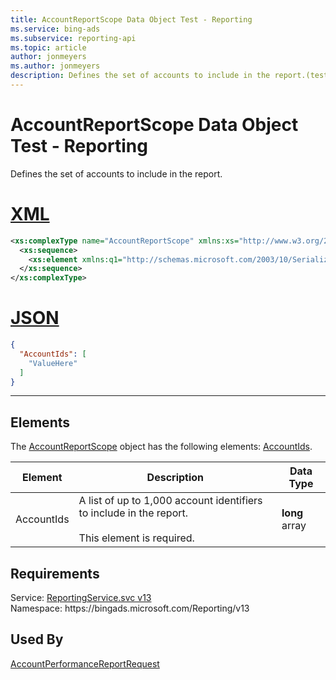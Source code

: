 ```yaml
---
title: AccountReportScope Data Object Test - Reporting
ms.service: bing-ads
ms.subservice: reporting-api
ms.topic: article
author: jonmeyers
ms.author: jonmeyers
description: Defines the set of accounts to include in the report.(test)
---
```

# AccountReportScope Data Object Test - Reporting
Defines the set of accounts to include in the report.

# [XML](#tab/xml)

```xml
<xs:complexType name="AccountReportScope" xmlns:xs="http://www.w3.org/2001/XMLSchema">
  <xs:sequence>
    <xs:element xmlns:q1="http://schemas.microsoft.com/2003/10/Serialization/Arrays" minOccurs="0" name="AccountIds" nillable="true" type="q1:ArrayOflong" />
  </xs:sequence>
</xs:complexType>
```

# [JSON](#tab/json)

```json
{
  "AccountIds": [
    "ValueHere"
  ]
}
```

-----

## <a name="elements"></a>Elements

The [AccountReportScope](accountreportscope.md) object has the following elements: [AccountIds](#accountids).

|Element|Description|Data Type|
|-----------|---------------|-------------|
|<a name="accountids"></a>AccountIds|A list of up to 1,000 account identifiers to include in the report.<br/><br/>This element is required.|**long** array|

## Requirements
Service: [ReportingService.svc v13](https://reporting.api.bingads.microsoft.com/Api/Advertiser/Reporting/v13/ReportingService.svc)  
Namespace: https\://bingads.microsoft.com/Reporting/v13  

## Used By
[AccountPerformanceReportRequest](accountperformancereportrequest.md)  
